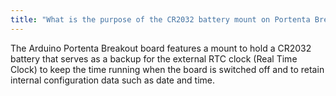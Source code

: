 ```yaml
---
title: "What is the purpose of the CR2032 battery mount on Portenta Breakout?"
---
```


The Arduino Portenta Breakout board features a mount to hold a CR2032 battery that serves as a backup for the external RTC clock (Real Time Clock) to keep the time running when the board is switched off and to retain internal configuration data such as date and time.
